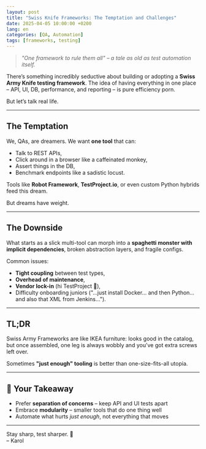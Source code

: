 ```yaml
---
layout: post
title: "Swiss Knife Frameworks: The Temptation and Challenges"
date: 2025-04-05 10:00:00 +0200
lang: en
categories: [QA, Automation]
tags: [frameworks, testing]
---
```



> _"One framework to rule them all" – a tale as old as test automation itself._

There’s something incredibly seductive about building or adopting a **Swiss Army Knife testing framework**. The idea of having everything in one place – API, UI, DB, performance, and reporting – is pure efficiency porn.

But let’s talk real life.

---

## The Temptation

We, QAs, are dreamers. We want **one tool** that can:
- Talk to REST APIs,
- Click around in a browser like a caffeinated monkey,
- Assert things in the DB,
- Benchmark endpoints like a sadistic locust.

Tools like **Robot Framework**, **TestProject.io**, or even custom Python hybrids feed this dream.

But dreams have weight.

---

## The Downside

What starts as a slick multi-tool can morph into a **spaghetti monster with implicit dependencies**, broken abstraction layers, and fragile configs.

Common issues:
- **Tight coupling** between test types,
- **Overhead of maintenance**,
- **Vendor lock-in** (hi TestProject 👋),
- Difficulty onboarding juniors ("…just install Docker… and then Python… and also that XML from Jenkins…").

---

## TL;DR

Swiss Army Frameworks are like IKEA furniture: looks good in the catalog, but once assembled, one leg is always wobbly and you’ve got extra screws left over.

Sometimes **"just enough" tooling** is better than one-size-fits-all utopia.

---

## 🧪 Your Takeaway

- Prefer **separation of concerns** – keep API and UI tests apart
- Embrace **modularity** – smaller tools that do one thing well
- Automate what hurts _just enough_, not everything that moves

---

Stay sharp, test sharper. 🔪  
– Karol
